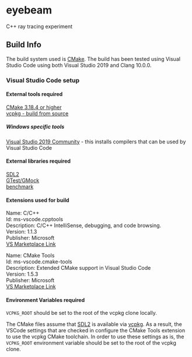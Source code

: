 # eyebeam

C++ ray tracing experiment

## Build Info

The build system used is [CMake](https://cmake.org/). The build has been tested using Visual Studio Code using both Visual Studio 2019 and Clang 10.0.0.

### Visual Studio Code setup

#### External tools required

[CMake 3.18.4 or higher](https://cmake.org/)  
[vcpkg - build from source](https://github.com/Microsoft/vcpkg)  

##### Windows specific tools

[Visual Studio 2019 Community](https://visualstudio.microsoft.com/vs/community/) - this installs compilers that can be used by Visual Studio Code

#### External libraries required

[SDL2](https://www.libsdl.org/)  
[GTest/GMock](https://github.com/google/googletest)  
[benchmark](https://github.com/google/benchmark)  

#### Extensions used for build

Name: C/C++  
Id: ms-vscode.cpptools  
Description: C/C++ IntelliSense, debugging, and code browsing.  
Version: 1.1.3  
Publisher: Microsoft  
[VS Marketplace Link](https://marketplace.visualstudio.com/items?itemName=ms-vscode.cpptools)

Name: CMake Tools  
Id: ms-vscode.cmake-tools  
Description: Extended CMake support in Visual Studio Code  
Version: 1.5.3  
Publisher: Microsoft  
[VS Marketplace Link](https://marketplace.visualstudio.com/items?itemName=ms-vscode.cmake-tools)

#### Environment Variables required

`VCPKG_ROOT` should be set to the root of the vcpkg clone locally.

The CMake files assume that [SDL2](https://www.libsdl.org/) is available via [vcpkg](https://github.com/Microsoft/vcpkg). As a result, the VSCode settings that are checked in configure the CMake Tools extension to use the vcpkg CMake toolchain. In order to use these settings as is, the `VCPKG_ROOT` environment variable should be set to the root of the vcpkg clone.
